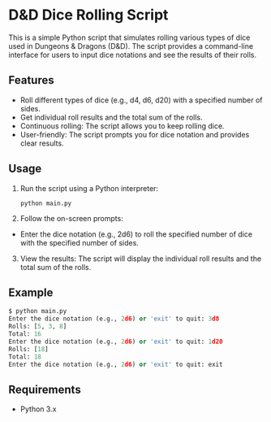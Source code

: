 # D&D Dice Rolling Script

This is a simple Python script that simulates rolling various types of dice used in Dungeons & Dragons (D&D). The script provides a command-line interface for users to input dice notations and see the results of their rolls.

## Features

- Roll different types of dice (e.g., d4, d6, d20) with a specified number of sides.
- Get individual roll results and the total sum of the rolls.
- Continuous rolling: The script allows you to keep rolling dice.
- User-friendly: The script prompts you for dice notation and provides clear results.

## Usage

1. Run the script using a Python interpreter:
   ```shell
   python main.py
   
2. Follow the on-screen prompts:
- Enter the dice notation (e.g., 2d6) to roll the specified number of dice with the specified number of sides.

3. View the results:
The script will display the individual roll results and the total sum of the rolls.

## Example

```python
$ python main.py
Enter the dice notation (e.g., 2d6) or 'exit' to quit: 3d8
Rolls: [5, 3, 8]
Total: 16
Enter the dice notation (e.g., 2d6) or 'exit' to quit: 1d20
Rolls: [18]
Total: 18
Enter the dice notation (e.g., 2d6) or 'exit' to quit: exit
```

## Requirements
- Python 3.x
